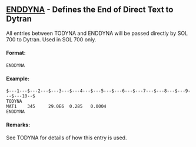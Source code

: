 ## [ENDDYNA](https://nexus.hexagon.com/documentationcenter/bundle/MSC_Nastran_2022.4/page/Nastran_Combined_Book/qrg/bulkde/TOC.ENDDYNA.xhtml) - Defines the End of Direct Text to Dytran

All entries between TODYNA and ENDDYNA will be passed directly by SOL 700 to Dytran. Used in SOL 700 only.

#### Format:

```nastran
ENDDYNA                                                                         
```

#### Example:

```nastran
$---1---$---2---$---3---$---4---$---5---$---6---$---7---$---8---$---9---$---10--$
TODYNA                                                                          
MAT1    345     29.0E6  0.285   0.0004                                          
ENDDYNA                                                                         
```

#### Remarks:

See  TODYNA  for details of how this entry is used.
